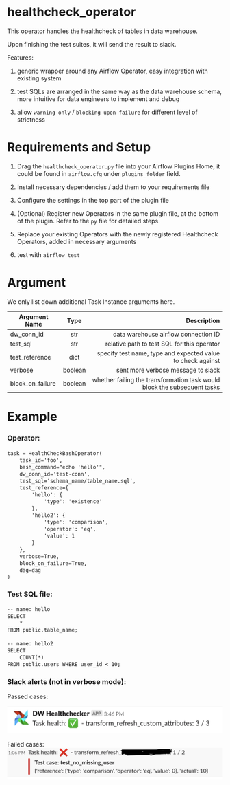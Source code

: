 # healthcheck_operator

This operator handles the healthcheck of tables in data warehouse.

Upon finishing the test suites, it will send the result to slack.

Features:

1. generic wrapper around any Airflow Operator, easy integration with existing
    system
    
2. test SQLs are arranged in the same way as the data warehouse schema, more intuitive
    for data engineers to implement and debug
    
3. allow `warning only` / `blocking upon failure` for different level of strictness

 
# Requirements and Setup

1. Drag the `healthcheck_operator.py` file into your Airflow Plugins Home, it could
    be found in `airflow.cfg` under `plugins_folder` field.

2. Install necessary dependencies / add them to your requirements file

3. Configure the settings in the top part of the plugin file

4. (Optional) Register new Operators in the same plugin file, at the bottom of the plugin.
Refer to the `py` file for detailed steps.

5. Replace your existing Operators with the newly registered Healthcheck Operators,
added in necessary arguments

6. test with `airflow test`

# Argument

We only list down additional Task Instance arguments here.

| Argument Name      | Type           | Description |
| ------------- |:-------------:| -----:|
| dw_conn_id | str | data warehouse airflow connection ID |
| test_sql | str | relative path to test SQL for this operator |
| test_reference | dict | specify test name, type and expected value to check against |
| verbose | boolean | sent more verbose message to slack |
| block_on_failure | boolean | whether failing the transformation task would block the subsequent tasks |

# Example

### Operator:

```
task = HealthCheckBashOperator(
    task_id='foo',
    bash_command="echo 'hello'",
    dw_conn_id='test-conn',
    test_sql='schema_name/table_name.sql',
    test_reference={
        'hello': {
            'type': 'existence'
        },
        'hello2': {
            'type': 'comparison',
            'operator': 'eq',
            'value': 1
        }
    },
    verbose=True,
    block_on_failure=True,
    dag=dag
)
```

### Test SQL file:

```
-- name: hello
SELECT
    *
FROM public.table_name;

-- name: hello2
SELECT
    COUNT(*)
FROM public.users WHERE user_id < 10;
```

### Slack alerts (not in verbose mode):

Passed cases:

![](passed.png)

Failed cases:
![](failed.png)

